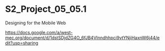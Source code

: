 # S2_Project_05_05.1
Designing for the Mobile Web



https://docs.google.com/a/west-mec.org/document/d/1dstSDjdZG4O_6fJB4VInndhhpci9vtYNjiHaxnW6j44/edit?usp=sharing
